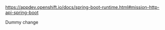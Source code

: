 https://appdev.openshift.io/docs/spring-boot-runtime.html#mission-http-api-spring-boot

Dummy change
